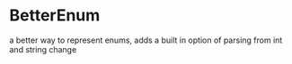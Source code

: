 # BetterEnum
a better way to represent enums, adds a built in option of parsing from int and string
change
